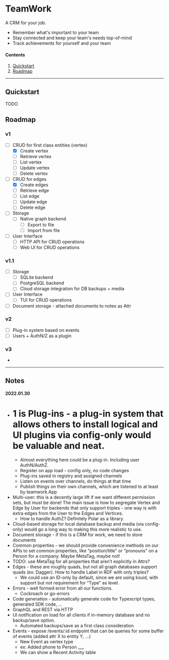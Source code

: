 # TeamWork

A CRM for your job.

* Remember what's important to your team
* Stay connected and keep your team's needs top-of-mind
* Track achievements for yourself and your team

#### Contents

1. [Quickstart](#quickstart)
2. [Roadmap](#roadmap)

---

## Quickstart

TODO

## Roadmap

### v1

* [ ] CRUD for first class entities (vertex)
    * [x] Create vertex
    * [ ] Retrieve vertex
    * [ ] List vertex
    * [ ] Update vertex
    * [ ] Delete vertex
* [ ] CRUD for edges
    * [x] Create edges
    * [ ] Retrieve edge
    * [ ] List edge
    * [ ] Update edge
    * [ ] Delete edge
* [ ] Storage
    * [ ] Native graph backend
        * [ ] Export to file
        * [ ] Import from file
* [ ] User Interface
    * [ ] HTTP API for CRUD operations
    * [ ] Web UI for CRUD operations

### v1.1

* [ ] Storage
    * [ ] SQLite backend
    * [ ] PostgreSQL backend
    * [ ] Cloud storage integration for DB backups + media
* [ ] User Interface
    * [ ] TUI for CRUD operations
* [ ] Document storage - attached documents to notes as Attr

### v2

* [ ] Plug-in system based on events
* [ ] Users + AuthN/Z as a plugin

### v3

*

---

## Notes

#### 2022.01.30

* # 1 is Plug-ins - a plug-in system that allows others to install logical and UI plugins via config-only would be valuable and neat.
    * Almost everything here could be a plug-in. Including user AuthN/AuthZ.
    * Register on app load - config only, no code changes
    * Plug-ins saved in registry and assigned channels
    * Listen on events over channels, do things at that time
    * Publish things on their own channels, which are listened to at least by teamwork.App
* Multi-user: this is a decently large lift if we want different permission sets, but must be done! The main issue is
  how to segregate Vertex and Edge by User for backends that only support triples - one way is with extra edges from the
  User to the Edges and Vertices.
    * How to handle AuthZ? Definitely Polar as a library.
* Cloud-based storage for local database backup and media (via config-only) would go a long way to making this more
  realistic to use.
* Document storage - if this is a CRM for work, we need to store documents
* Common properties - we should provide convenience methods on our APIs to set common properties, like “position/title”
  or “pronouns” on a Person for a company. Maybe MetaTag, maybe not!
* TODO: use MetaTag for all properties that aren’t explicitly in Attrs?
* Edges - these are roughly quads, but not all graph databases support quads (ex: Dagger). How to handle Label in RDF
  with only triples?
    * We could use an ID-only by default, since we are using ksuid, with support but not requirement for “Type” as
      level.
* Errors - well formed error from all our functions.
    * Cockroach or go-errors
* Code generation - automatically generate code for Typescript types, generated SDK code, …
* GraphQL and REST via HTTP
* UI notification on load for all clients if in-memory database and no backup/save option.
    * Automated backups/save as a first class consideration
* Events - expose /events/:id endpoint that can be queries for some buffer of events (added attr X to entity Y, …)
    * New Event as vertex type
    * ex: Added phone to Person ___
    * We can show a Recent Activity table

